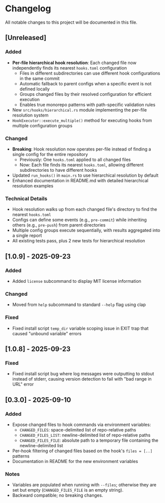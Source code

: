 # Changelog

All notable changes to this project will be documented in this file.

## [Unreleased]

### Added
- **Per-file hierarchical hook resolution**: Each changed file now independently finds its nearest `hooks.toml` configuration
  - Files in different subdirectories can use different hook configurations in the same commit
  - Automatic fallback to parent configs when a specific event is not defined locally
  - Groups changed files by their resolved configuration for efficient execution
  - Enables true monorepo patterns with path-specific validation rules
- New `src/hooks/hierarchical.rs` module implementing the per-file resolution system
- `HookExecutor::execute_multiple()` method for executing hooks from multiple configuration groups

### Changed
- **Breaking**: Hook resolution now operates per-file instead of finding a single config for the entire repository
  - Previously: One `hooks.toml` applied to all changed files
  - Now: Each file finds its nearest `hooks.toml`, allowing different subdirectories to have different hooks
- Updated `run_hooks()` in `main.rs` to use hierarchical resolution by default
- Enhanced documentation in README.md with detailed hierarchical resolution examples

### Technical Details
- Hook resolution walks up from each changed file's directory to find the nearest `hooks.toml`
- Configs can define some events (e.g., `pre-commit`) while inheriting others (e.g., `pre-push`) from parent directories
- Multiple config groups execute sequentially, with results aggregated into a single report
- All existing tests pass, plus 2 new tests for hierarchical resolution

## [1.0.9] - 2025-09-23

### Added
- Added `license` subcommand to display MIT license information

### Changed
- Moved from `help` subcommand to standard `--help` flag using clap

### Fixed
- Fixed install script `temp_dir` variable scoping issue in EXIT trap that caused "unbound variable" errors

## [1.0.8] - 2025-09-23

### Fixed
- Fixed install script bug where log messages were outputting to stdout instead of stderr, causing version detection to fail with "bad range in URL" error

## [0.3.0] - 2025-09-10

### Added
- Expose changed files to hook commands via environment variables:
  - `CHANGED_FILES`: space-delimited list of repo-relative paths
  - `CHANGED_FILES_LIST`: newline-delimited list of repo-relative paths
  - `CHANGED_FILES_FILE`: absolute path to a temporary file containing the newline-delimited list
- Per-hook filtering of changed files based on the hook's `files = [..]` patterns
- Documentation in README for the new environment variables

### Notes
- Variables are populated when running with `--files`; otherwise they are set but empty (`CHANGED_FILES_FILE` is an empty string).
- Backward compatible; no breaking changes.
